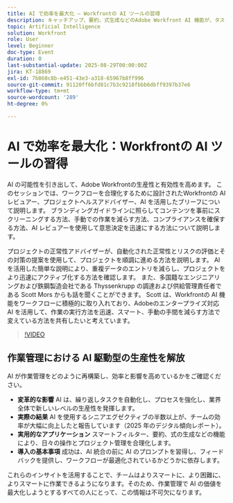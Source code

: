 ```yaml
---
title: AI で効率を最大化 – Workfrontの AI ツールの習得
description: キャッチアップ、要約、式生成などのAdobe Workfront AI 機能が、タスクの自動化、ワークフローの最適化、生産性の向上にどのように役立つかについて説明します。
topic: Artificial Intelligence
solution: Workfront
role: User
level: Beginner
doc-type: Event
duration: 0
last-substantial-update: 2025-08-29T00:00:00Z
jira: KT-18869
exl-id: 7b868c8b-e451-43e3-a318-65967b8ff996
source-git-commit: 91120ff6bfd81c7b3c9218fbbb6dbff9397b37e6
workflow-type: tm+mt
source-wordcount: '289'
ht-degree: 0%

---
```


# AI で効率を最大化：Workfrontの AI ツールの習得

AI の可能性を引き出して、Adobe Workfrontの生産性と有効性を高めます。 このセッションでは、ワークフローを合理化するために設計されたWorkfrontの AI レビュアー、プロジェクトヘルスアドバイザー、AI を活用したブリーフについて説明します。 ブランディングガイドラインに照らしてコンテンツを事前にスクリーニングする方法、手動での作業を減らす方法、コンプライアンスを確保する方法、AI レビュアーを使用して意思決定を迅速にする方法について説明します。

プロジェクトの正常性アドバイザーが、自動化された正常性とリスクの評価とその対策の提案を使用して、プロジェクトを順調に進める方法を説明します。 AI を活用した簡単な説明により、重複データのエントリを減らし、プロジェクトをより迅速にアクティブ化する方法を確認します。 また、多国籍なエンジニアリングおよび鉄鋼製造会社である Thyssenkrupp の調達および供給管理責任者である Scott Mors からも話を聞くことができます。 Scott は、Workfrontの AI 機能をワークフローに積極的に取り入れており、Adobeのエンタープライズ対応 AI を活用して、作業の実行方法を迅速、スマート、手動の手間を減らす方法で変えている方法を共有したいと考えています。

>[!VIDEO](https://video.tv.adobe.com/v/3471393/?learn=on&enablevpops)

## 作業管理における AI 駆動型の生産性を解放

AI が作業管理をどのように再構築し、効率と影響を高めているかをご確認ください。

* **変革的な影響** AI は、繰り返しタスクを自動化し、プロセスを強化し、業界全体で新しいレベルの生産性を発揮します。
* **実際の結果** AI を使用するシニアエグゼクティブの半数以上が、チームの効率が大幅に向上したと報告しています（2025 年のデジタル傾向レポート）。
* **実用的なアプリケーション** スマートフィルター、要約、式の生成などの機能により、日々の操作とプロジェクト管理を合理化します。
* **導入の基本事項** 成功は、AI 統合の前に AI のプロンプトを習得し、フィードバックを提供し、ワークフローが最適化されているかどうかに依存します。

これらのインサイトを活用することで、チームはよりスマートに、より困難に、よりスマートに作業できるようになります。そのため、作業管理で AI の価値を最大化しようとするすべての人にとって、この情報は不可欠になります。

